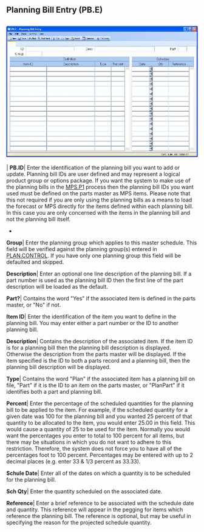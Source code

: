 ## Planning Bill Entry (PB.E)
<PageHeader />

##

![](./PB-E-1.jpg)

| **PB.ID**|  Enter the identification of the planning bill you want to add or
update. Planning bill IDs are user defined and may represent a logical product
group or options package. If you want the system to make use of the planning
bills in the [MPS.P1](../MPS-P1/README.md) process then the planning bill IDs you want
used must be defined on the parts master as MPS items. Please note that this
not required if you are only using the planning bills as a means to load the
forecast or MPS directly for the items defined within each planning bill. In
this case you are only concerned with the items in the planning bill and not
the planning bill itself.

-  
**Group**|  Enter the planning group which applies to this master schedule.
This field will be verified against the planning group(s) entered in
[PLAN.CONTROL](../PLAN-CONTROL/README.md). If you have only one planning group this
field will be defaulted and skipped.

**Description**|  Enter an optional one line description of the planning bill.
If a part number is used as the planning bill ID then the first line of the
part description will be loaded as the default.

**Part?**|  Contains the word "Yes" if the associated item is defined in the
parts master, or "No" if not.

**Item ID**|  Enter the identification of the item you want to define in the
planning bill. You may enter either a part number or the ID to another
planning bill.

**Description**|  Contains the description of the associated item. If the item
ID is for a planning bill then the planning bill description is displayed.
Otherwise the description from the parts master will be displayed. If the item
specified is the ID to both a parts record and a planning bill, then the
planning bill description will be displayed.

**Type**|  Contains the word "Plan" if the associated item has a planning bill
on file, "Part" if it is the ID to an item on the parts master, or "PlanPart"
if it identifies both a part and planning bill.

**Percent**|  Enter the percentage of the scheduled quantities for the
planning bill to be applied to the item. For example, if the scheduled
quantity for a given date was 100 for the planning bill and you wanted 25
percent of that quantity to be allocated to the item, you would enter 25.00 in
this field. This would cause a quantity of 25 to be used for the item.
Normally you would want the percentages you enter to total to 100 percent for
all items, but there may be situations in which you do not want to adhere to
this restriction. Therefore, the system does not force you to have all of the
percentages foot to 100 percent. Percentages may be entered with up to 2
decimal places (e.g. enter 33 & 1/3 percent as 33.33).

**Schule Date**|  Enter all of the dates on which a quantity is to be
scheduled for the planning bill.

**Sch Qty**|  Enter the quantity scheduled on the associated date.

**Reference**|  Enter a brief reference to be associated with the schedule
date and quantity. This reference will appear in the pegging for items which
reference the planning bill. The reference is optional, but may be useful in
specifying the reason for the projected schedule quantity.


<badge text= "Version 8.10.57 " vertical="middle" />

<PageFooter />
